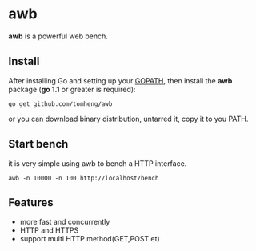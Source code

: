 # awb
**awb** is a powerful web bench.

## Install 

After installing Go and setting up your [GOPATH](http://golang.org/doc/code.html#GOPATH), then install the **awb** package (**go 1.1** or greater is required):
~~~
go get github.com/tomheng/awb
~~~

or you can download binary distribution, untarred it, copy it to you PATH.

## Start bench

it is very simple using awb to bench a HTTP interface.

~~~
awb -n 10000 -n 100 http://localhost/bench
~~~

## Features

* more fast and concurrently
* HTTP and HTTPS
* support multi HTTP method(GET,POST et)
